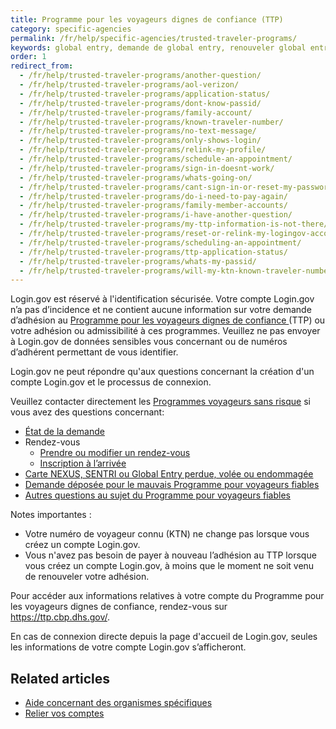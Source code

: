 ```yaml
---
title: Programme pour les voyageurs dignes de confiance (TTP)
category: specific-agencies
permalink: /fr/help/specific-agencies/trusted-traveler-programs/
keywords: global entry, demande de global entry, renouveler global entry, nexus, TSA, Sentri, voyageurs dignes de confiance, TTP, renouvellement global entry
order: 1
redirect_from:
  - /fr/help/trusted-traveler-programs/another-question/
  - /fr/help/trusted-traveler-programs/aol-verizon/
  - /fr/help/trusted-traveler-programs/application-status/
  - /fr/help/trusted-traveler-programs/dont-know-passid/
  - /fr/help/trusted-traveler-programs/family-account/
  - /fr/help/trusted-traveler-programs/known-traveler-number/
  - /fr/help/trusted-traveler-programs/no-text-message/
  - /fr/help/trusted-traveler-programs/only-shows-login/
  - /fr/help/trusted-traveler-programs/relink-my-profile/
  - /fr/help/trusted-traveler-programs/schedule-an-appointment/
  - /fr/help/trusted-traveler-programs/sign-in-doesnt-work/
  - /fr/help/trusted-traveler-programs/whats-going-on/
  - /fr/help/trusted-traveler-programs/cant-sign-in-or-reset-my-password-goes-account/
  - /fr/help/trusted-traveler-programs/do-i-need-to-pay-again/
  - /fr/help/trusted-traveler-programs/family-member-accounts/
  - /fr/help/trusted-traveler-programs/i-have-another-question/
  - /fr/help/trusted-traveler-programs/my-ttp-information-is-not-there/
  - /fr/help/trusted-traveler-programs/reset-or-relink-my-logingov-account-for-ttp/
  - /fr/help/trusted-traveler-programs/scheduling-an-appointment/
  - /fr/help/trusted-traveler-programs/ttp-application-status/
  - /fr/help/trusted-traveler-programs/whats-my-passid/
  - /fr/help/trusted-traveler-programs/will-my-ktn-known-traveler-number-change/
---
```


Login.gov est réservé à l'identification sécurisée. Votre compte Login.gov n’a pas d’incidence et ne contient aucune information sur votre demande d’adhésion au [Programme pour les voyageurs dignes de confiance ](https://ttp.dhs.gov/)(TTP) ou votre adhésion ou admissibilité à ces programmes. Veuillez ne pas envoyer à Login.gov de données sensibles vous concernant ou de numéros d’adhérent permettant de vous identifier.

Login.gov ne peut répondre qu'aux questions concernant la création d'un compte Login.gov et le processus de connexion.

Veuillez contacter directement les [Programmes voyageurs sans risque](https://help.cbp.gov/s/questions?language=en_US) si vous avez des questions concernant:

* [État de la demande](https://help.cbp.gov/s/article/Article-1886?language=en_US)
* Rendez-vous
  * [Prendre ou modifier un rendez-vous](https://help.cbp.gov/s/article/Article1850?language=en_US)
  * [Inscription à l’arrivée](https://help.cbp.gov/s/article/Article-1871?language=en_US)
* [Carte NEXUS, SENTRI ou Global Entry perdue, volée ou endommagée](https://help.cbp.gov/s/article/Article-1453?language=en_US)
* [Demande déposée pour le mauvais Programme pour voyageurs fiables](https://help.cbp.gov/s/article/Article-1354?language=en_US)
* [Autres questions au sujet du Programme pour voyageurs fiables](https://help.cbp.gov/s/all-ttp-articles?language=en_US)

Notes importantes :
* Votre numéro de voyageur connu (KTN) ne change pas lorsque vous créez un compte Login.gov.
* Vous n'avez pas besoin de payer à nouveau l’adhésion au TTP lorsque vous créez un compte Login.gov, à moins que le moment ne soit venu de renouveler votre adhésion.

Pour accéder aux informations relatives à votre compte du Programme pour les voyageurs dignes de confiance, rendez-vous sur <https://ttp.cbp.dhs.gov/>.

En cas de connexion directe depuis la page d'accueil de Login.gov, seules les informations de votre compte Login.gov s’afficheront.

## Related articles

* [Aide concernant des organismes spécifiques](/fr/help/specific-agencies/overview/)
* [Relier vos comptes](/fr/help/manage-your-account/relink-your-accounts/)
